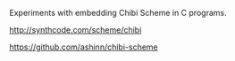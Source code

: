 Experiments with embedding Chibi Scheme in C programs.

http://synthcode.com/scheme/chibi

https://github.com/ashinn/chibi-scheme


